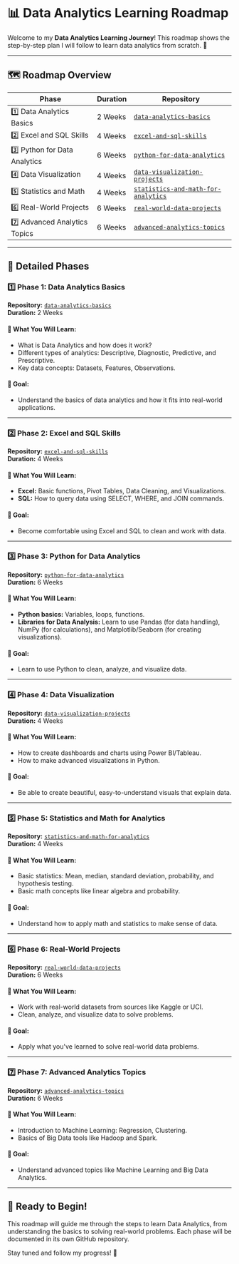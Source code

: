 # 📊 Data Analytics Learning Roadmap  

Welcome to my **Data Analytics Learning Journey**! This roadmap shows the step-by-step plan I will follow to learn data analytics from scratch. 🚀  

---

## 🗺️ Roadmap Overview  

| **Phase**                   | **Duration** | **Repository**                |  
|-----------------------------|--------------|--------------------------------|  
| 1️⃣ Data Analytics Basics       | 2 Weeks      | [`data-analytics-basics`](#-phase-1-data-analytics-basics)       |  
| 2️⃣ Excel and SQL Skills        | 4 Weeks      | [`excel-and-sql-skills`](#-phase-2-excel-and-sql-skills)        |  
| 3️⃣ Python for Data Analytics   | 6 Weeks      | [`python-for-data-analytics`](#-phase-3-python-for-data-analytics)   |  
| 4️⃣ Data Visualization          | 4 Weeks      | [`data-visualization-projects`](#-phase-4-data-visualization) |  
| 5️⃣ Statistics and Math         | 4 Weeks      | [`statistics-and-math-for-analytics`](#-phase-5-statistics-and-math-for-analytics) |  
| 6️⃣ Real-World Projects         | 6 Weeks      | [`real-world-data-projects`](#-phase-6-real-world-projects)    |  
| 7️⃣ Advanced Analytics Topics   | 6 Weeks      | [`advanced-analytics-topics`](#-phase-7-advanced-analytics-topics)   |  

---

## 📌 Detailed Phases  

### 1️⃣ Phase 1: Data Analytics Basics  
**Repository:** [`data-analytics-basics`](#)  
**Duration:** 2 Weeks  

#### 📖 What You Will Learn:  
- What is Data Analytics and how does it work?  
- Different types of analytics: Descriptive, Diagnostic, Predictive, and Prescriptive.  
- Key data concepts: Datasets, Features, Observations.

#### 🎯 Goal:  
- Understand the basics of data analytics and how it fits into real-world applications.  

---

### 2️⃣ Phase 2: Excel and SQL Skills  
**Repository:** [`excel-and-sql-skills`](#)  
**Duration:** 4 Weeks  

#### 📖 What You Will Learn:  
- **Excel:** Basic functions, Pivot Tables, Data Cleaning, and Visualizations.  
- **SQL:** How to query data using SELECT, WHERE, and JOIN commands.  

#### 🎯 Goal:  
- Become comfortable using Excel and SQL to clean and work with data.  

---

### 3️⃣ Phase 3: Python for Data Analytics  
**Repository:** [`python-for-data-analytics`](#)  
**Duration:** 6 Weeks  

#### 📖 What You Will Learn:  
- **Python basics:** Variables, loops, functions.  
- **Libraries for Data Analysis:** Learn to use Pandas (for data handling), NumPy (for calculations), and Matplotlib/Seaborn (for creating visualizations).

#### 🎯 Goal:  
- Learn to use Python to clean, analyze, and visualize data.  

---

### 4️⃣ Phase 4: Data Visualization  
**Repository:** [`data-visualization-projects`](#)  
**Duration:** 4 Weeks  

#### 📖 What You Will Learn:  
- How to create dashboards and charts using Power BI/Tableau.  
- How to make advanced visualizations in Python.  

#### 🎯 Goal:  
- Be able to create beautiful, easy-to-understand visuals that explain data.  

---

### 5️⃣ Phase 5: Statistics and Math for Analytics  
**Repository:** [`statistics-and-math-for-analytics`](#)  
**Duration:** 4 Weeks  

#### 📖 What You Will Learn:  
- Basic statistics: Mean, median, standard deviation, probability, and hypothesis testing.  
- Basic math concepts like linear algebra and probability.  

#### 🎯 Goal:  
- Understand how to apply math and statistics to make sense of data.  

---

### 6️⃣ Phase 6: Real-World Projects  
**Repository:** [`real-world-data-projects`](#)  
**Duration:** 6 Weeks  

#### 📖 What You Will Learn:  
- Work with real-world datasets from sources like Kaggle or UCI.  
- Clean, analyze, and visualize data to solve problems.

#### 🎯 Goal:  
- Apply what you've learned to solve real-world data problems.  

---

### 7️⃣ Phase 7: Advanced Analytics Topics  
**Repository:** [`advanced-analytics-topics`](#)  
**Duration:** 6 Weeks  

#### 📖 What You Will Learn:  
- Introduction to Machine Learning: Regression, Clustering.  
- Basics of Big Data tools like Hadoop and Spark.  

#### 🎯 Goal:  
- Understand advanced topics like Machine Learning and Big Data Analytics.  

---

## 🌟 Ready to Begin!  
This roadmap will guide me through the steps to learn Data Analytics, from understanding the basics to solving real-world problems. Each phase will be documented in its own GitHub repository.  

Stay tuned and follow my progress! 🚀  

